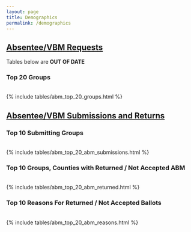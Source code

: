 ```yaml
---
layout: page
title: Demographics
permalink: /demographics
---
```


## [Absentee/VBM Requests](#absentee-requests)

Tables below are **OUT OF DATE**

### Top 20 Groups
<br>
{% include tables/abm_top_20_groups.html %}

## [Absentee/VBM Submissions and Returns](#absentee-submissions)

### Top 10 Submitting Groups
<br>
{% include tables/abm_top_20_abm_submissions.html %}

### Top 10 Groups, Counties with Returned / Not Accepted ABM
<br>
{% include tables/abm_top_20_abm_returned.html %}

### Top 10 Reasons For Returned / Not Accepted Ballots
<br>
{% include tables/abm_top_20_abm_reasons.html %}
